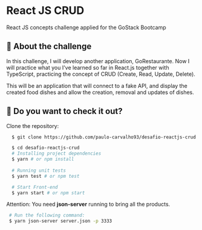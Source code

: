 # React JS CRUD
React JS concepts challenge applied for the GoStack Bootcamp

## :rocket: About the challenge

In this challenge, I will develop another application, GoRestaurante. Now I will practice what you I've learned so far in React.js together with TypeScript, practicing the concept of CRUD (Create, Read, Update, Delete).

This will be an application that will connect to a fake API, and display the created food dishes and allow the creation, removal and updates of dishes.

## :hammer: Do you want to check it out?

Clone the repository:

```sh
  $ git clone https://github.com/paulo-carvalho93/desafio-reactjs-crud.git
```

```sh
  $ cd desafio-reactjs-crud
  # Installing project dependencies
  $ yarn # or npm install
  
  # Running unit tests
  $ yarn test # or npm test

  # Start Front-end
  $ yarn start # or npm start
  ```
  
  Attention: You need **json-server** running to bring all the products.
  
  ```sh
   # Run the following command:
   $ yarn json-server server.json -p 3333
   ```
  
  
